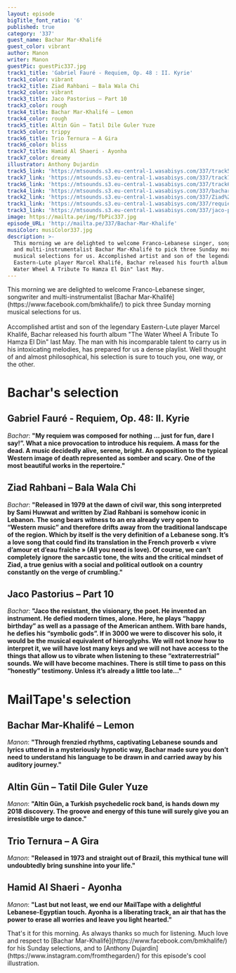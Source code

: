 ```yaml
---
layout: episode
bigTitle_font_ratio: '6'
published: true
category: '337'
guest_name: Bachar Mar-Khalifé
guest_color: vibrant
author: Manon
writer: Manon
guestPic: guestPic337.jpg
track1_title: 'Gabriel Fauré - Requiem, Op. 48 : II. Kyrie'
track1_color: vibrant
track2_title: Ziad Rahbani – Bala Wala Chi
track2_color: vibrant
track3_title: Jaco Pastorius – Part 10
track3_color: rough
track4_title: Bachar Mar-Khalifé – Lemon
track4_color: rough
track5_title: Altin Gün – Tatil Dile Guler Yuze
track5_color: trippy
track6_title: Trio Ternura – A Gira
track6_color: bliss
track7_title: Hamid Al Shaeri - Ayonha
track7_color: dreamy
illustrator: Anthony Dujardin
track5_link: 'https://mtsounds.s3.eu-central-1.wasabisys.com/337/track5.mp3'
track7_link: 'https://mtsounds.s3.eu-central-1.wasabisys.com/337/track7.mp3'
track6_link: 'https://mtsounds.s3.eu-central-1.wasabisys.com/337/track6.mp3'
track4_link: 'https://mtsounds.s3.eu-central-1.wasabisys.com/337/bachar-mar-khalife-lemon-official-video.mp3'
track2_link: 'https://mtsounds.s3.eu-central-1.wasabisys.com/337/Ziad%20Rahbani%20-%20Bala%20Wala%20Chi%20%D8%A8%D9%84%D8%A7%20%D9%88%D9%84%D8%A7%20%D8%B4%D9%8A%20%28Lyric%20Video%29.mp3'
track1_link: 'https://mtsounds.s3.eu-central-1.wasabisys.com/337/requiem-op-48-ii-kyrie.mp3'
track3_link: 'https://mtsounds.s3.eu-central-1.wasabisys.com/337/jaco-pastorius-part-10.mp3'
image: https://mailta.pe/img/fbPic337.jpg
episode_URL: 'http://mailta.pe/337/Bachar-Mar-Khalife'
musiColor: musiColor337.jpg
description: >-
  This morning we are delighted to welcome Franco-Lebanese singer, songwriter
  and multi-instrumentalist Bachar Mar-Khalifé to pick three Sunday morning
  musical selections for us. Accomplished artist and son of the legendary
  Eastern-Lute player Marcel Khalifé, Bachar released his fourth album "The
  Water Wheel A Tribute To Hamza El Din" last May.
---
```

<p id="introduction">This morning we are delighted to welcome Franco-Lebanese singer, songwriter and multi-instrumentalist [Bachar Mar-Khalifé](https://www.facebook.com/bmkhalife/) to pick three Sunday morning musical selections for us.
<br><br>
Accomplished artist and son of the legendary Eastern-Lute player Marcel Khalifé, Bachar released his fourth album "The Water Wheel A Tribute To Hamza El Din" last May. The man with his incomparable talent to carry us in his intoxicating melodies, has prepared for us a dense playlist. Well thought of and almost philosophical, his selection is sure to touch you, one way, or the other.</p>


# Bachar's selection

## Gabriel Fauré - Requiem, Op. 48: II. Kyrie
_Bachar_: **"**My requiem was composed for nothing … just for fun, dare I say!”. What a nice provocation to introduce his requiem. A mass for the dead. A music decidedly alive, serene, bright. An opposition to the typical Western image of death represented as somber and scary. One of the most beautiful works in the repertoire.**"**

## Ziad Rahbani – Bala Wala Chi
_Bachar_: **"**Released in 1979 at the dawn of civil war, this song interpreted by Sami Huwwat and written by Ziad Rahbani is somehow iconic in Lebanon. The song bears witness to an era already very open to “Western music” and therefore drifts away from the traditional landscape of the region. Which by itself is the very definition of a Lebanese song. It’s a love song that could find its translation in the French proverb « vivre d’amour et d’eau fraîche » (All you need is love). Of course, we can’t completely ignore the sarcastic tone, the wits and the critical mindset of Ziad, a true genius with a social and political outlook on a country constantly on the verge of crumbling.**"**

## Jaco Pastorius – Part 10
_Bachar_: **"**Jaco the resistant, the visionary, the poet. He invented an instrument. He defied modern times, alone. Here, he plays “happy birthday” as well as a passage of the American anthem. With bare hands, he defies his “symbolic gods”. If in 3000 we were to discover his solo, it would be the musical equivalent of hieroglyphs. We will not know how to interpret it, we will have lost many keys and we will not have access to the things that allow us to vibrate when listening to these “extraterrestrial” sounds. We will have become machines. There is still time to pass on this “honestly” testimony. Unless it’s already a little too late…**"**


# MailTape's selection

## Bachar Mar-Khalifé – Lemon
_Manon_: **"**Through frenzied rhythms, captivating Lebanese sounds and lyrics uttered in a mysteriously hypnotic way, Bachar made sure you don’t need to understand his language to be drawn in and carried away by his auditory journey.**"**

## Altin Gün – Tatil Dile Guler Yuze
_Manon_: **"**Altin Gün, a Turkish psychedelic rock band, is hands down my 2018 discovery. The groove and energy of this tune will surely give you an irresistible urge to dance.**"**

## Trio Ternura – A Gira
_Manon_: **"**Released in 1973 and straight out of Brazil, this mythical tune will undoubtedly bring sunshine into your life.**"**

## Hamid Al Shaeri - Ayonha
_Manon_: **"**Last but not least, we end our MailTape with a delightful Lebanese-Egyptian touch. Ayonha is a liberating track, an air that has the power to erase all worries and leave you light hearted.**"**


<p id="outroduction">That's it for this morning. As always thanks so much for listening. Much love and respect to [Bachar Mar-Khalifé](https://www.facebook.com/bmkhalife/) for his Sunday selections, and to [Anthony Dujardin](https://www.instagram.com/fromthegarden/) for this episode's cool illustration.</p>

